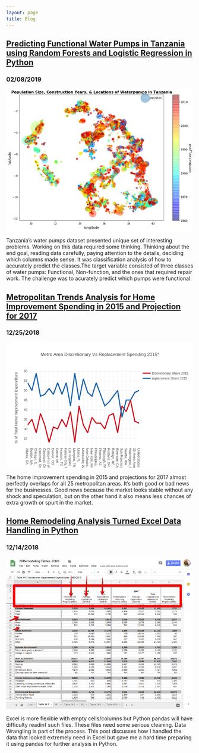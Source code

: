 ```yaml
---
layout: page
title: Blog
---
```

## [Predicting Functional Water Pumps in Tanzania using Random Forests and Logistic Regression in Python](https://itnext.io/predicting-functional-water-pumps-in-tanzania-using-random-forests-and-logistic-regression-in-ffa04b0617f2)
### 02/08/2019
![](/img/tanzania_water_pump.png)

Tanzania’s water pumps dataset presented unique set of interesting problems. Working on this data required some thinking. Thinking about the end goal, reading data carefully, paying attention to the details, deciding which columns made sense. It was classification analysis of how to accurately predict the classes.The target variable consisted of three classes of water pumps: Functional, Non-function, and the ones that required repair work.  The challenge was to acurately predict which pumps were functional.


## [Metropolitan Trends Analysis for Home Improvement Spending in 2015 and Projection for 2017](https://towardsdatascience.com/metropolitan-trends-analysis-for-home-improvement-spending-in-2015-and-projection-for-2017-ca2a8609ceba)
### 12/25/2018
![](/img/newplot.png)

The home improvement spending in 2015 and projections for 2017 almost perfectly overlaps for all 25 metropolitan areas. It’s both good or bad news for the businesses. Good news because the market looks stable without any shock and speculation, but on the other hand it also means less chances of extra growth or spurt in the market.


## [Home Remodeling Analysis Turned Excel Data Handling in Python](https://towardsdatascience.com/home-remodeling-analysis-turned-excel-data-handling-in-python-e1115f8302e4)
### 12/14/2018
![](/img/data_cleaning_excel.png)

Excel is more flexible with empty cells/columns but Python pandas will have difficulty readinf such files. These files need some serious cleaning. Data Wrangling is part of the process. This post discusses how I handled the data that looked extremely need in Excel but gave me a hard time preparing it using pandas for further analysis in Python.
